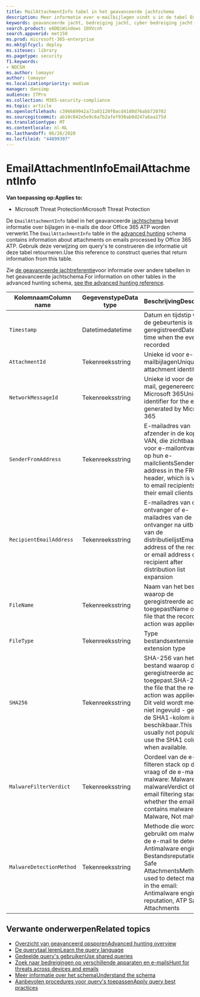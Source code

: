 ```yaml
---
title: MailAttachmentInfo tabel in het geavanceerde jachtschema
description: Meer informatie over e-mailbijlagen vindt u in de tabel EmailAttachmentInfo van het geavanceerde jachtschema
keywords: geavanceerde jacht, bedreiging jacht, cyber bedreiging jacht, Microsoft threat protection, Microsoft 365, mtp, m365, zoeken, query, telemetrie, schema referentie, kusto, tabel, kolom, gegevenstype, beschrijving, EmailAttachmentInfo, netwerk bericht id, afzender, ontvanger, bijlage id, bijlage naam, malware verdict
search.product: eADQiWindows 10XVcnh
search.appverid: met150
ms.prod: microsoft-365-enterprise
ms.mktglfcycl: deploy
ms.sitesec: library
ms.pagetype: security
f1.keywords:
- NOCSH
ms.author: lomayor
author: lomayor
ms.localizationpriority: medium
manager: dansimp
audience: ITPro
ms.collection: M365-security-compliance
ms.topic: article
ms.openlocfilehash: c396689942a72a03120f0acd41d0d76abb720702
ms.sourcegitcommit: ab10c042e5e9c6a7b2afef930ab0d247a6aa275d
ms.translationtype: MT
ms.contentlocale: nl-NL
ms.lasthandoff: 06/26/2020
ms.locfileid: "44899397"
---
```

# <a name="emailattachmentinfo"></a><span data-ttu-id="e4f69-104">EmailAttachmentInfo</span><span class="sxs-lookup"><span data-stu-id="e4f69-104">EmailAttachmentInfo</span></span>

<span data-ttu-id="e4f69-105">**Van toepassing op:**</span><span class="sxs-lookup"><span data-stu-id="e4f69-105">**Applies to:**</span></span>
- <span data-ttu-id="e4f69-106">Microsoft Threat Protection</span><span class="sxs-lookup"><span data-stu-id="e4f69-106">Microsoft Threat Protection</span></span>



<span data-ttu-id="e4f69-107">De `EmailAttachmentInfo` tabel in het geavanceerde [jachtschema](advanced-hunting-overview.md) bevat informatie over bijlagen in e-mails die door Office 365 ATP worden verwerkt.</span><span class="sxs-lookup"><span data-stu-id="e4f69-107">The `EmailAttachmentInfo` table in the [advanced hunting](advanced-hunting-overview.md) schema contains information about attachments on emails processed by Office 365 ATP.</span></span> <span data-ttu-id="e4f69-108">Gebruik deze verwijzing om query's te construeren die informatie uit deze tabel retourneren.</span><span class="sxs-lookup"><span data-stu-id="e4f69-108">Use this reference to construct queries that return information from this table.</span></span>

<span data-ttu-id="e4f69-109">Zie [de geavanceerde jachtreferentie](advanced-hunting-schema-tables.md)voor informatie over andere tabellen in het geavanceerde jachtschema.</span><span class="sxs-lookup"><span data-stu-id="e4f69-109">For information on other tables in the advanced hunting schema, [see the advanced hunting reference](advanced-hunting-schema-tables.md).</span></span>

| <span data-ttu-id="e4f69-110">Kolomnaam</span><span class="sxs-lookup"><span data-stu-id="e4f69-110">Column name</span></span> | <span data-ttu-id="e4f69-111">Gegevenstype</span><span class="sxs-lookup"><span data-stu-id="e4f69-111">Data type</span></span> | <span data-ttu-id="e4f69-112">Beschrijving</span><span class="sxs-lookup"><span data-stu-id="e4f69-112">Description</span></span> |
|-------------|-----------|-------------|
| `Timestamp` | <span data-ttu-id="e4f69-113">Datetime</span><span class="sxs-lookup"><span data-stu-id="e4f69-113">datetime</span></span> | <span data-ttu-id="e4f69-114">Datum en tijdstip waarop de gebeurtenis is geregistreerd</span><span class="sxs-lookup"><span data-stu-id="e4f69-114">Date and time when the event was recorded</span></span> |
| `AttachmentId` | <span data-ttu-id="e4f69-115">Tekenreeks</span><span class="sxs-lookup"><span data-stu-id="e4f69-115">string</span></span> | <span data-ttu-id="e4f69-116">Unieke id voor e-mailbijlagen</span><span class="sxs-lookup"><span data-stu-id="e4f69-116">Unique email attachment identifier</span></span> |
| `NetworkMessageId` | <span data-ttu-id="e4f69-117">Tekenreeks</span><span class="sxs-lookup"><span data-stu-id="e4f69-117">string</span></span> | <span data-ttu-id="e4f69-118">Unieke id voor de e-mail, gegenereerd door Microsoft 365</span><span class="sxs-lookup"><span data-stu-id="e4f69-118">Unique identifier for the email, generated by Microsoft 365</span></span> |
| `SenderFromAddress` | <span data-ttu-id="e4f69-119">Tekenreeks</span><span class="sxs-lookup"><span data-stu-id="e4f69-119">string</span></span> | <span data-ttu-id="e4f69-120">E-mailadres van afzender in de koptekst VAN, die zichtbaar is voor e-mailontvangers op hun e-mailclients</span><span class="sxs-lookup"><span data-stu-id="e4f69-120">Sender email address in the FROM header, which is visible to email recipients on their email clients</span></span> |
| `RecipientEmailAddress` | <span data-ttu-id="e4f69-121">Tekenreeks</span><span class="sxs-lookup"><span data-stu-id="e4f69-121">string</span></span> | <span data-ttu-id="e4f69-122">E-mailadres van de ontvanger of e-mailadres van de ontvanger na uitbreiding van de distributielijst</span><span class="sxs-lookup"><span data-stu-id="e4f69-122">Email address of the recipient, or email address of the recipient after distribution list expansion</span></span> |
| `FileName` | <span data-ttu-id="e4f69-123">Tekenreeks</span><span class="sxs-lookup"><span data-stu-id="e4f69-123">string</span></span> | <span data-ttu-id="e4f69-124">Naam van het bestand waarop de geregistreerde actie is toegepast</span><span class="sxs-lookup"><span data-stu-id="e4f69-124">Name of the file that the recorded action was applied to</span></span> |
| `FileType` | <span data-ttu-id="e4f69-125">Tekenreeks</span><span class="sxs-lookup"><span data-stu-id="e4f69-125">string</span></span> | <span data-ttu-id="e4f69-126">Type bestandsextensie</span><span class="sxs-lookup"><span data-stu-id="e4f69-126">File extension type</span></span> |
| `SHA256` | <span data-ttu-id="e4f69-127">Tekenreeks</span><span class="sxs-lookup"><span data-stu-id="e4f69-127">string</span></span> | <span data-ttu-id="e4f69-128">SHA-256 van het bestand waarop de geregistreerde actie is toegepast.</span><span class="sxs-lookup"><span data-stu-id="e4f69-128">SHA-256 of the file that the recorded action was applied to.</span></span> <span data-ttu-id="e4f69-129">Dit veld wordt meestal niet ingevuld - gebruik de SHA1-kolom indien beschikbaar.</span><span class="sxs-lookup"><span data-stu-id="e4f69-129">This field is usually not populated — use the SHA1 column when available.</span></span> |
| `MalwareFilterVerdict` | <span data-ttu-id="e4f69-130">Tekenreeks</span><span class="sxs-lookup"><span data-stu-id="e4f69-130">string</span></span> | <span data-ttu-id="e4f69-131">Oordeel van de e-mail filteren stack op de vraag of de e-mail bevat malware: Malware, Niet malware</span><span class="sxs-lookup"><span data-stu-id="e4f69-131">Verdict of the email filtering stack on whether the email contains malware: Malware, Not malware</span></span> |
| `MalwareDetectionMethod` | <span data-ttu-id="e4f69-132">Tekenreeks</span><span class="sxs-lookup"><span data-stu-id="e4f69-132">string</span></span> | <span data-ttu-id="e4f69-133">Methode die wordt gebruikt om malware in de e-mail te detecteren: Antimalware engine, Bestandsreputatie, ATP Safe Attachments</span><span class="sxs-lookup"><span data-stu-id="e4f69-133">Method used to detect malware in the email: Antimalware engine, File reputation, ATP Safe Attachments</span></span> |

## <a name="related-topics"></a><span data-ttu-id="e4f69-134">Verwante onderwerpen</span><span class="sxs-lookup"><span data-stu-id="e4f69-134">Related topics</span></span>
- [<span data-ttu-id="e4f69-135">Overzicht van geavanceerd opsporen</span><span class="sxs-lookup"><span data-stu-id="e4f69-135">Advanced hunting overview</span></span>](advanced-hunting-overview.md)
- [<span data-ttu-id="e4f69-136">De querytaal leren</span><span class="sxs-lookup"><span data-stu-id="e4f69-136">Learn the query language</span></span>](advanced-hunting-query-language.md)
- [<span data-ttu-id="e4f69-137">Gedeelde query's gebruiken</span><span class="sxs-lookup"><span data-stu-id="e4f69-137">Use shared queries</span></span>](advanced-hunting-shared-queries.md)
- [<span data-ttu-id="e4f69-138">Zoek naar bedreigingen op verschillende apparaten en e-mails</span><span class="sxs-lookup"><span data-stu-id="e4f69-138">Hunt for threats across devices and emails</span></span>](advanced-hunting-query-emails-devices.md)
- [<span data-ttu-id="e4f69-139">Meer informatie over het schema</span><span class="sxs-lookup"><span data-stu-id="e4f69-139">Understand the schema</span></span>](advanced-hunting-schema-tables.md)
- [<span data-ttu-id="e4f69-140">Aanbevolen procedures voor query's toepassen</span><span class="sxs-lookup"><span data-stu-id="e4f69-140">Apply query best practices</span></span>](advanced-hunting-best-practices.md)
